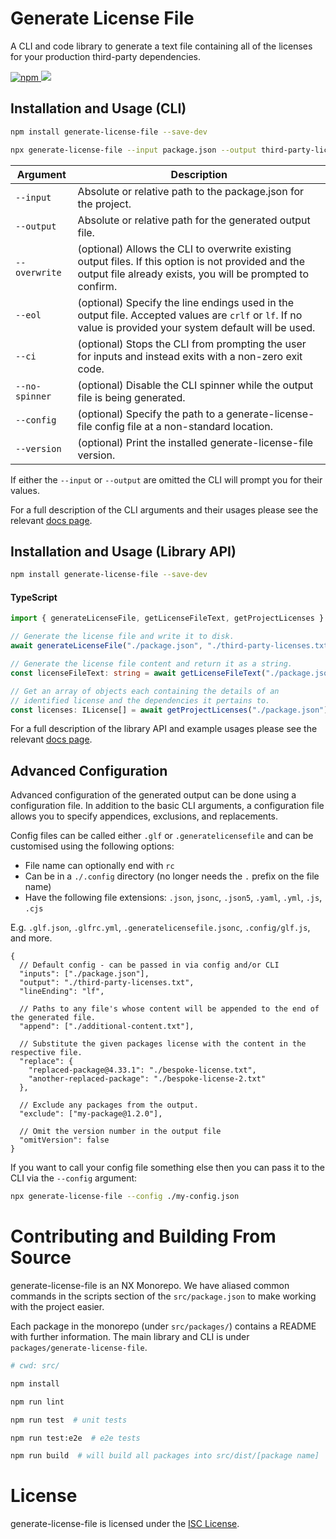 # Generate License File

A CLI and code library to generate a text file containing all of the licenses for your production third-party dependencies.

<a href="https://www.npmjs.com/package/generate-license-file">
  <img alt="npm" src="https://img.shields.io/npm/v/generate-license-file?logo=npm">
</a>

<a href="https://codecov.io/github/TobyAndToby/generate-license-file">
  <img src="https://codecov.io/github/TobyAndToby/generate-license-file/branch/main/graph/badge.svg"/>
</a>

## Installation and Usage (CLI)

```bash
npm install generate-license-file --save-dev

npx generate-license-file --input package.json --output third-party-licenses.txt --overwrite
```

| Argument       | Description                                                                                                                                                       |
| -------------- | ----------------------------------------------------------------------------------------------------------------------------------------------------------------- |
| `--input`      | Absolute or relative path to the package.json for the project.                                                                                                    |
| `--output`     | Absolute or relative path for the generated output file.                                                                                                          |
| `--overwrite`  | (optional) Allows the CLI to overwrite existing output files. If this option is not provided and the output file already exists, you will be prompted to confirm. |
| `--eol`        | (optional) Specify the line endings used in the output file. Accepted values are `crlf` or `lf`. If no value is provided your system default will be used.        |
| `--ci`         | (optional) Stops the CLI from prompting the user for inputs and instead exits with a non-zero exit code.                                                          |
| `--no-spinner` | (optional) Disable the CLI spinner while the output file is being generated.                                                                                      |
| `--config`     | (optional) Specify the path to a generate-license-file config file at a non-standard location.                                                                    |
| `--version`    | (optional) Print the installed generate-license-file version.                                                                                                     |

If either the `--input` or `--output` are omitted the CLI will prompt you for their values.

For a full description of the CLI arguments and their usages please see the relevant [docs page](https://generate-license-file.js.org/docs/intro).

## Installation and Usage (Library API)

```bash
npm install generate-license-file --save-dev
```

#### TypeScript

```ts
import { generateLicenseFile, getLicenseFileText, getProjectLicenses } from "generate-license-file";

// Generate the license file and write it to disk.
await generateLicenseFile("./package.json", "./third-party-licenses.txt");

// Generate the license file content and return it as a string.
const licenseFileText: string = await getLicenseFileText("./package.json");

// Get an array of objects each containing the details of an
// identified license and the dependencies it pertains to.
const licenses: ILicense[] = await getProjectLicenses("./package.json");
```

For a full description of the library API and example usages please see the relevant [docs page](https://generate-license-file.js.org/docs/library).

## Advanced Configuration

Advanced configuration of the generated output can be done using a configuration file. In addition to the basic CLI arguments, a configuration file allows you to specify appendices, exclusions, and replacements.

Config files can be called either `.glf` or `.generatelicensefile` and can be customised using the following options:

- File name can optionally end with `rc`
- Can be in a `./.config` directory (no longer needs the `.` prefix on the file name)
- Have the following file extensions: `.json`, `jsonc`, `.json5`, `.yaml`, `.yml`, `.js`, `.cjs`

E.g. `.glf.json`, `.glfrc.yml`, `.generatelicensefile.jsonc`, `.config/glf.js`, and more.

```jsonc
{
  // Default config - can be passed in via config and/or CLI
  "inputs": ["./package.json"],
  "output": "./third-party-licenses.txt",
  "lineEnding": "lf",

  // Paths to any file's whose content will be appended to the end of the generated file.
  "append": ["./additional-content.txt"],

  // Substitute the given packages license with the content in the respective file.
  "replace": {
    "replaced-package@4.33.1": "./bespoke-license.txt",
    "another-replaced-package": "./bespoke-license-2.txt"
  },

  // Exclude any packages from the output.
  "exclude": ["my-package@1.2.0"],
  
  // Omit the version number in the output file
  "omitVersion": false
}
```

If you want to call your config file something else then you can pass it to the CLI via the `--config` argument:

```bash
npx generate-license-file --config ./my-config.json
```

# Contributing and Building From Source

generate-license-file is an NX Monorepo. We have aliased common commands in the scripts section of the `src/package.json` to make working with the project easier.

Each package in the monorepo (under `src/packages/`) contains a README with further information. The main library and CLI is under `packages/generate-license-file`.

```bash
# cwd: src/

npm install

npm run lint

npm run test  # unit tests

npm run test:e2e  # e2e tests

npm run build  # will build all packages into src/dist/[package name]
```

# License

generate-license-file is licensed under the [ISC License](./LICENSE.md).

